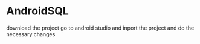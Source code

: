 # AndroidSQL
download the project
go to android studio and inport the project and do the necessary changes

